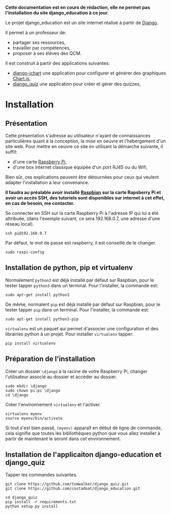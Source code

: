 **Cette documentation est en cours de rédaction, elle ne permet pas l'installation du site django_education à ce jour.**

Le projet django_education est un site internet réalisé à partir de [Django](https://www.djangoproject.com/). 

Il permet à un professeur de:
 - partager ses ressources,
 - travailler par compétences,
 - proposer à ses élèves des QCM.

Il est construit à partir des applications suivantes:
 - [django-jchart](https://github.com/matthisk/django-jchart) une application pour configurer et générer des graphiques [Chart.js](http://www.chartjs.org/),
 - [django_quiz](https://github.com/tomwalker/django_quiz) une application pour créer et gérer des quizzes,


# Installation


## Présentation

Cette présentation s'adresse au utilisateur n'ayant de connaissances particulières quant à la conception, la mise en oeuvre et l'hébergement d'un site web.
Pour mettre en oeuvre ce site en utilisant la démarche suivante, il suffit:
 - d'une carte [Rapsberry Pi](https://www.raspberrypi.org/),
 - d'une box internet classique équipée d'un port RJ45 ou du Wifi,

Bien sûr, ces explications peuvent être détournées pour ceux qui veulent adapter l'installation à leur convenance.

**Il faudra au préalable avoir installé [Raspbian](https://www.raspberrypi.org/downloads/) sur la carte Rapsberry Pi et avoir un accès SSH, des tutoriels sont disponibles sur internet à cet effet, en cas de besoin, me contacter.**

Se connecter en SSH sur la carte Raspberry Pi à l'adresse IP qui lui a été attribuée, (dans l'exemple suivant, ce sera 192.168.0.7, une adresse d'une réseau local).

```
ssh pi@192.168.0.7
```

Par défaut, le mot de passe est raspberry, il est conseillé de le changer.

```
sudo raspi-config
```

## Installation de python, pip et virtualenv

Normalement `python3` est déjà installé par défaut sur Raspbian, pour le tester tapper `python3` dans un terminal. Pour l'installer, la commande est:

```
sudo apt-get install python3
```

De même, normalent `pip` est déjà installé par défaut sur Raspbian, pour le tester tapper `pip` dans un terminal. Pour l'installer, la commande est:

```
sudo apt-get install python3-pip
```

`virtualenv` est un paquet qui permet d'associer une configuration et des librairies python à un projet. Pour installer `virtualenv` tapper:

```
pip install virtualenv
```

## Préparation de l'installation

Créer un dossier `\django` à la racine de votre Raspberry Pi, changer l'utilisateur associé au dossier et accéder au dossier.

```
sudo mkdir \django
sudo chown pi:pi \django
cd \django
```

Créer l'environnement `virtualenv` et l'activer.

```
virtualenv myenv
source myenv/bin/activate
```

Si tout s'est bien passé, `(myenv)` apparaît en début de ligne de commande, cela signifie que toutes les bibliothèques python que vous allez installer à partir de maintenant le seront dans cet environnement.

## Installation de l'applicaiton django-education et django_quiz

Tapper les commandes suivantes.

```
git clone https://github.com/tomwalker/django_quiz.git
git clone https://github.com/costadoat/django_education.git
```

```
cd django_quiz
pip install -r requirements.txt
python setup.py install
```
